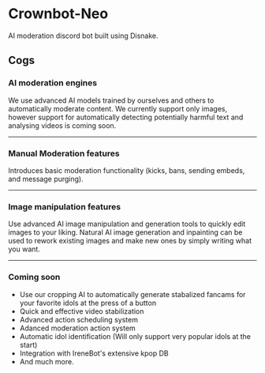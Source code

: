 # Crownbot-Neo
AI moderation discord bot built using Disnake.

## Cogs

### AI moderation engines
We use advanced AI models trained by ourselves and others to automatically moderate content. 
We currently support only images, however support for automatically detecting potentially harmful text and analysing videos is coming soon. 

---

### Manual Moderation features
Introduces basic moderation functionality (kicks, bans, sending embeds, and message purging).

---

### Image manipulation features
Use advanced AI image manipulation and generation tools to quickly edit images to your liking. 
Natural AI image generation and inpainting can be used to rework existing images and make new ones by simply writing what you want. 

---

### Coming soon
 - Use our cropping AI to automatically generate stabalized fancams for your favorite idols at the press of a button
 - Quick and effective video stabilization
 - Advanced action scheduling system
 - Adanced moderation action system
 - Automatic idol identification (Will only support very popular idols at the start)
 - Integration with IreneBot's extensive kpop DB
 - And much more. 
